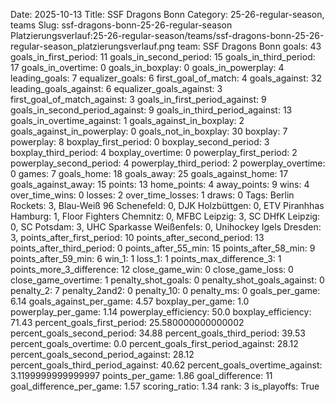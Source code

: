 Date: 2025-10-13
Title: SSF Dragons Bonn
Category: 25-26-regular-season, teams
Slug: ssf-dragons-bonn-25-26-regular-season
Platzierungsverlauf:25-26-regular-season/teams/ssf-dragons-bonn-25-26-regular-season_platzierungsverlauf.png
team: SSF Dragons Bonn
goals: 43
goals_in_first_period: 11
goals_in_second_period: 15
goals_in_third_period: 17
goals_in_overtime: 0
goals_in_boxplay: 0
goals_in_powerplay: 4
leading_goals: 7
equalizer_goals: 6
first_goal_of_match: 4
goals_against: 32
leading_goals_against: 6
equalizer_goals_against: 3
first_goal_of_match_against: 3
goals_in_first_period_against: 9
goals_in_second_period_against: 9
goals_in_third_period_against: 13
goals_in_overtime_against: 1
goals_against_in_boxplay: 2
goals_against_in_powerplay: 0
goals_not_in_boxplay: 30
boxplay: 7
powerplay: 8
boxplay_first_period: 0
boxplay_second_period: 3
boxplay_third_period: 4
boxplay_overtime: 0
powerplay_first_period: 2
powerplay_second_period: 4
powerplay_third_period: 2
powerplay_overtime: 0
games: 7
goals_home: 18
goals_away: 25
goals_against_home: 17
goals_against_away: 15
points: 13
home_points: 4
away_points: 9
wins: 4
over_time_wins: 0
losses: 2
over_time_losses: 1
draws: 0
Tags:  Berlin Rockets: 3,  Blau-Weiß 96 Schenefeld: 0,  DJK Holzbüttgen: 0,  ETV Piranhhas Hamburg: 1,  Floor Fighters Chemnitz: 0,  MFBC Leipzig: 3,  SC DHfK Leipzig: 0,  SC Potsdam: 3,  UHC Sparkasse Weißenfels: 0,  Unihockey Igels Dresden: 3,
points_after_first_period: 10
points_after_second_period: 13
points_after_third_period: 0
points_after_55_min: 15
points_after_58_min: 9
points_after_59_min: 6
win_1: 1
loss_1: 1
points_max_difference_3: 1
points_more_3_difference: 12
close_game_win: 0
close_game_loss: 0
close_game_overtime: 1
penalty_shot_goals: 0
penalty_shot_goals_against: 0
penalty_2: 7
penalty_2and2: 0
penalty_10: 0
penalty_ms: 0
goals_per_game: 6.14
goals_against_per_game: 4.57
boxplay_per_game: 1.0
powerplay_per_game: 1.14
powerplay_efficiency: 50.0
boxplay_efficiency: 71.43
percent_goals_first_period: 25.580000000000002
percent_goals_second_period: 34.88
percent_goals_third_period: 39.53
percent_goals_overtime: 0.0
percent_goals_first_period_against: 28.12
percent_goals_second_period_against: 28.12
percent_goals_third_period_against: 40.62
percent_goals_overtime_against: 3.1199999999999997
points_per_game: 1.86
goal_difference: 11
goal_difference_per_game: 1.57
scoring_ratio: 1.34
rank: 3
is_playoffs: True
